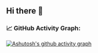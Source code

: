 ## Hi there 👋

### 📈 GitHub Activity Graph:
[![Ashutosh's github activity graph](https://github-readme-activity-graph.vercel.app/graph?username=Garuda-Ya&bg_color=faebd7)](https://github.com/ashutosh00710/github-readme-activity-graph)

